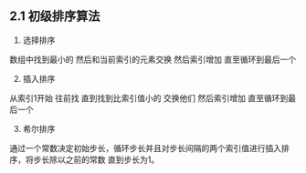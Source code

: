## 2.1 初级排序算法

1. 选择排序

数组中找到最小的 然后和当前索引的元素交换 然后索引增加 直至循环到最后一个

2. 插入排序

从索引1开始 往前找 直到找到比索引值小的 交换他们 然后索引增加 直至循环到最后一个

3. 希尔排序

通过一个常数决定初始步长，循环步长并且对步长间隔的两个索引值进行插入排序，将步长除以之前的常数 直到步长为1。
